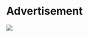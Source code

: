 # Advertisement
[![](https://jitpack.io/v/luv135/Advertisement.svg)](https://jitpack.io/#luv135/Advertisement)
